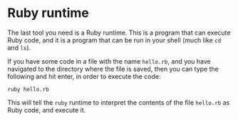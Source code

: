 # Ruby runtime

The last tool you need is a Ruby runtime. This is a program that can execute
Ruby code, and it is a program that can be run in your shell (much like `cd`
and `ls`).

If you have some code in a file with the name `hello.rb`, and you have
navigated to the directory where the file is saved, then you can type the
following and hit enter, in order to execute the code:

```
ruby hello.rb
```

This will tell the `ruby` runtime to interpret the contents of the file
`hello.rb` as Ruby code, and execute it.

